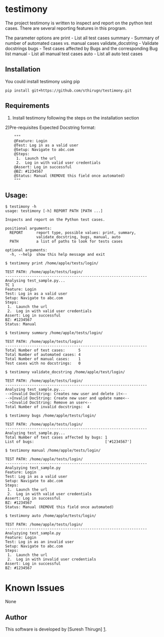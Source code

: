 testimony
=========
The project testimony is written to inspect and report on the python test cases.  There are several reporting features in this program.

The parameter options are
    print - List all test cases
    summary - Summary of number of automated cases vs. manual cases
    validate_docstring - Validate docstrings
    bugs - Test cases affected by Bugs and the corresponding Bug list
    manual - List all manual test cases
    auto - List all auto test cases

Installation
------------

You could install testimony using pip

```shell
pip install git+https://github.com/sthirugn/testimony.git
```

Requirements
------------
1) Install testimony following the steps on the installation section

2)Pre-requisites
  Expected Docstring format:

```
	"""
	@Feature: Login
	@Test: Log in as a valid user
	@Setup: Navigate to abc.com
	@Steps:
	 1.  Launch the url
	 2.  Log in with valid user credentials
	@Assert: Log in successful
	@BZ: #1234567
	@Status: Manual (REMOVE this field once automated)
	"""
```

Usage:
-----

```
$ testimony -h
usage: testimony [-h] REPORT PATH [PATH ...]

Inspects and report on the Python test cases.

positional arguments:
  REPORT      report type, possible values: print, summary,
              validate_docstring, bugs, manual, auto
  PATH        a list of paths to look for tests cases

optional arguments:
  -h, --help  show this help message and exit
```

```
$ testimony print /home/apple/tests/login/

TEST PATH: /home/apple/tests/login/
----------------------------------------------------------------
Analysing test_sample.py...
TC 1
Feature: Login
Test: Log in as a valid user
Setup: Navigate to abc.com
Steps:
 1.  Launch the url
 2.  Log in with valid user credentials
Assert: Log in successful
BZ: #1234567
Status: Manual
```

```
$ testimony summary /home/apple/tests/login/

TEST PATH: /home/apple/tests/login/
----------------------------------------------------------------
Total Number of test cases:      5
Total Number of automated cases: 4
Total Number of manual cases:    1
Test cases with no docstrings:   0
```

```
$ testimony validate_docstring /home/apple/test/login/

TEST PATH: /home/apple/tests/login/
----------------------------------------------------------------
Analyzing test_sample.py...
-->Invalid DocString: Creates new user and delete it<--
-->Invalid DocString: Create new user and update name<--
-->Invalid DocString: Remove an user<--
Total Number of invalid docstrings:  4
```

```
$ testimony bugs /home/apple/tests/login/

TEST PATH: /home/apple/tests/login/
----------------------------------------------------------------
Analyzing test_sample.py...
Total Number of test cases affected by bugs: 1
List of bugs:                                ['#1234567']
```

```
$ testimony manual /home/apple/tests/login/

TEST PATH: /home/apple/tests/login/
----------------------------------------------------------------
Analyzying test_sample.py
Feature: Login
Test: Log in as a valid user
Setup: Navigate to abc.com
Steps:
 1.  Launch the url
 2.  Log in with valid user credentials
Assert: Log in successful
BZ: #1234567
Status: Manual (REMOVE this field once automated)
```

```
$ testimony auto /home/apple/tests/login/

TEST PATH: /home/apple/tests/login/
----------------------------------------------------------------
Analyzying test_sample.py
Feature: Login
Test: Log in as an invalid user
Setup: Navigate to abc.com
Steps:
 1.  Launch the url
 2.  Log in with invalid user credentials
Assert: Log in successful
BZ: #1234567
```

Known Issues
============
None

Author
------

This software is developed by [Suresh Thirugn] [1].

[1]: https://github.com/sthirugn/   "Suresh Thirugn"
